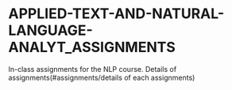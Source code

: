 # APPLIED-TEXT-AND-NATURAL-LANGUAGE-ANALYT_ASSIGNMENTS
In-class assignments for the NLP course.
Details of assignments(#assignments/details of each assignments)

